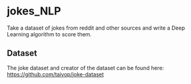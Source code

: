 # jokes_NLP
Take a dataset of jokes from reddit and other sources and write a Deep Learning algorithm to score them.

## Dataset
The joke dataset and creator of the dataset can be found here:
https://github.com/taivop/joke-dataset
